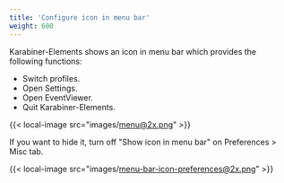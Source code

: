```yaml
---
title: 'Configure icon in menu bar'
weight: 600
---
```


Karabiner-Elements shows an icon in menu bar which provides the following functions:

-   Switch profiles.
-   Open Settings.
-   Open EventViewer.
-   Quit Karabiner-Elements.

{{< local-image src="images/menu@2x.png" >}}

If you want to hide it, turn off "Show icon in menu bar" on Preferences > Misc tab.

{{< local-image src="images/menu-bar-icon-preferences@2x.png" >}}
